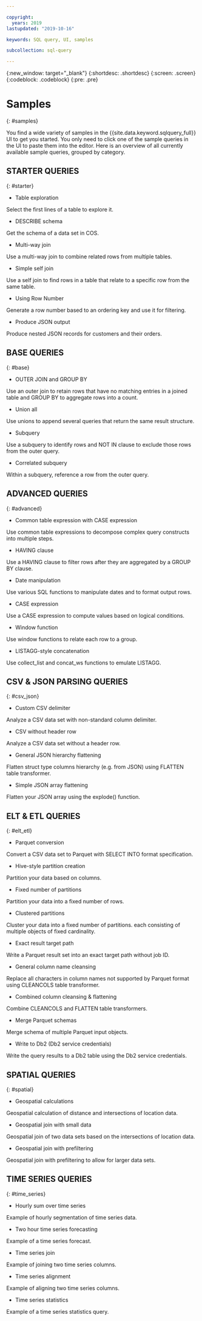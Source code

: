 ```yaml
---

copyright:
  years: 2019
lastupdated: "2019-10-16"

keywords: SQL query, UI, samples

subcollection: sql-query

---
```


{:new_window: target="_blank"}
{:shortdesc: .shortdesc}
{:screen: .screen}
{:codeblock: .codeblock}
{:pre: .pre}

# Samples
{: #samples}

You find a wide variety of samples in the {{site.data.keyword.sqlquery_full}} UI to get you started. You only need to click one of the sample queries in the UI to paste them into the editor. Here is an overview of all currently available sample queries, grouped by category.


## STARTER QUERIES
{: #starter}

- Table exploration

Select the first lines of a table to explore it.

- DESCRIBE schema

Get the schema of a data set in COS.

- Multi-way join

Use a multi-way join to combine related rows from multiple tables.

- Simple self join

Use a self join to find rows in a table that relate to a specific row from the same table.

- Using Row Number

Generate a row number based to an ordering key and use it for filtering.

- Produce JSON output

Produce nested JSON records for customers and their orders.

## BASE QUERIES
{: #base}

- OUTER JOIN and GROUP BY

Use an outer join to retain rows that have no matching entries in a joined table and GROUP BY to aggregate rows into a count.

- Union all

Use unions to append several queries that return the same result structure.

- Subquery

Use a subquery to identify rows and NOT IN clause to exclude those rows from the outer query.

- Correlated subquery

Within a subquery, reference a row from the outer query.

## ADVANCED QUERIES
{: #advanced}

- Common table expression with CASE expression

Use common table expressions to decompose complex query constructs into multiple steps.

- HAVING clause

Use a HAVING clause to filter rows after they are aggregated by a GROUP BY clause.

- Date manipulation

Use various SQL functions to manipulate dates and to format output rows.

- CASE expression

Use a CASE expression to compute values based on logical conditions.

- Window function

Use window functions to relate each row to a group.

- LISTAGG-style concatenation

Use collect_list and concat_ws functions to emulate LISTAGG.

## CSV & JSON PARSING QUERIES
{: #csv_json}

- Custom CSV delimiter

Analyze a CSV data set with non-standard column delimiter.

- CSV without header row

Analyze a CSV data set without a header row.

- General JSON hierarchy flattening

Flatten struct type columns hierarchy (e.g. from JSON) using FLATTEN table transformer.

- Simple JSON array flattening

Flatten your JSON array using the explode() function.

## ELT & ETL QUERIES
{: #elt_etl}

- Parquet conversion

Convert a CSV data set to Parquet with SELECT INTO format specification.

- Hive-style partition creation

Partition your data based on columns.

- Fixed number of partitions

Partition your data into a fixed number of rows.

- Clustered partitions

Cluster your data into a fixed number of partitions. each consisting of multiple objects of fixed cardinality.

- Exact result target path

Write a Parquet result set into an exact target path without job ID.

- General column name cleansing

Replace all characters in column names not supported by Parquet format using CLEANCOLS table transformer.

- Combined column cleansing & flattening

Combine CLEANCOLS and FLATTEN table transformers.

- Merge Parquet schemas

Merge schema of multiple Parquet input objects.

- Write to Db2 (Db2 service credentials)

Write the query results to a Db2 table using the Db2 service credentials.

## SPATIAL QUERIES
{: #spatial}

- Geospatial calculations

Geospatial calculation of distance and intersections of location data.

- Geospatial join with small data

Geospatial join of two data sets based on the intersections of location data.

- Geospatial join with prefiltering

Geospatial join with prefiltering to allow for larger data sets.

## TIME SERIES QUERIES
{: #time_series}

- Hourly sum over time series

Example of hourly segmentation of time series data.

- Two hour time series forecasting

Example of a time series forecast.

- Time series join

Example of joining two time series columns.

- Time series alignment

Example of aligning two time series columns.

- Time series statistics

Example of a time series statistics query.
